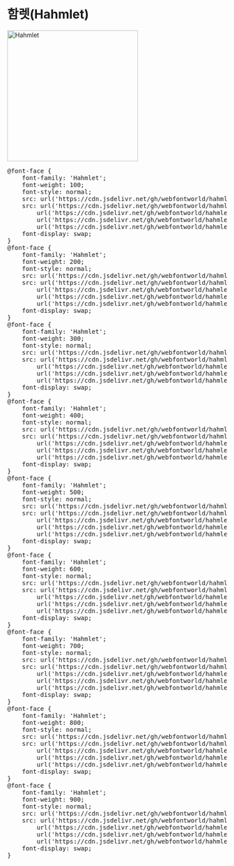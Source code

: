 # 함렛(Hahmlet)

<a href="https://wess.tistory.com" target="_blank">
    <img src="https://webfontworld.github.io/hahmlet/Hahmlet.jpg" alt="Hahmlet" style="width:300px">
</a>

<pre>
@font-face {
    font-family: 'Hahmlet';
    font-weight: 100;
    font-style: normal;
    src: url('https://cdn.jsdelivr.net/gh/webfontworld/hahmlet/Hahmlet-Thin.eot');
    src: url('https://cdn.jsdelivr.net/gh/webfontworld/hahmlet/Hahmlet-Thin.eot?#iefix') format('embedded-opentype'),
        url('https://cdn.jsdelivr.net/gh/webfontworld/hahmlet/Hahmlet-Thin.woff2') format('woff2'),
        url('https://cdn.jsdelivr.net/gh/webfontworld/hahmlet/Hahmlet-Thin.woff') format('woff'),
        url('https://cdn.jsdelivr.net/gh/webfontworld/hahmlet/Hahmlet-Thin.ttf') format("truetype");
    font-display: swap;
}
@font-face {
    font-family: 'Hahmlet';
    font-weight: 200;
    font-style: normal;
    src: url('https://cdn.jsdelivr.net/gh/webfontworld/hahmlet/Hahmlet-ExtraBold.eot');
    src: url('https://cdn.jsdelivr.net/gh/webfontworld/hahmlet/Hahmlet-ExtraBold.eot?#iefix') format('embedded-opentype'),
        url('https://cdn.jsdelivr.net/gh/webfontworld/hahmlet/Hahmlet-ExtraBold.woff2') format('woff2'),
        url('https://cdn.jsdelivr.net/gh/webfontworld/hahmlet/Hahmlet-ExtraBold.woff') format('woff'),
        url('https://cdn.jsdelivr.net/gh/webfontworld/hahmlet/Hahmlet-ExtraBold.ttf') format("truetype");
    font-display: swap;
}
@font-face {
    font-family: 'Hahmlet';
    font-weight: 300;
    font-style: normal;
    src: url('https://cdn.jsdelivr.net/gh/webfontworld/hahmlet/Hahmlet-Light.eot');
    src: url('https://cdn.jsdelivr.net/gh/webfontworld/hahmlet/Hahmlet-Light.eot?#iefix') format('embedded-opentype'),
        url('https://cdn.jsdelivr.net/gh/webfontworld/hahmlet/Hahmlet-Light.woff2') format('woff2'),
        url('https://cdn.jsdelivr.net/gh/webfontworld/hahmlet/Hahmlet-Light.woff') format('woff'),
        url('https://cdn.jsdelivr.net/gh/webfontworld/hahmlet/Hahmlet-Light.ttf') format("truetype");
    font-display: swap;
}
@font-face {
    font-family: 'Hahmlet';
    font-weight: 400;
    font-style: normal;
    src: url('https://cdn.jsdelivr.net/gh/webfontworld/hahmlet/Hahmlet-Regular.eot');
    src: url('https://cdn.jsdelivr.net/gh/webfontworld/hahmlet/Hahmlet-Regular.eot?#iefix') format('embedded-opentype'),
        url('https://cdn.jsdelivr.net/gh/webfontworld/hahmlet/Hahmlet-Regular.woff2') format('woff2'),
        url('https://cdn.jsdelivr.net/gh/webfontworld/hahmlet/Hahmlet-Regular.woff') format('woff'),
        url('https://cdn.jsdelivr.net/gh/webfontworld/hahmlet/Hahmlet-Regular.ttf') format("truetype");
    font-display: swap;
}
@font-face {
    font-family: 'Hahmlet';
    font-weight: 500;
    font-style: normal;
    src: url('https://cdn.jsdelivr.net/gh/webfontworld/hahmlet/Hahmlet-Medium.eot');
    src: url('https://cdn.jsdelivr.net/gh/webfontworld/hahmlet/Hahmlet-Medium.eot?#iefix') format('embedded-opentype'),
        url('https://cdn.jsdelivr.net/gh/webfontworld/hahmlet/Hahmlet-Medium.woff2') format('woff2'),
        url('https://cdn.jsdelivr.net/gh/webfontworld/hahmlet/Hahmlet-Medium.woff') format('woff'),
        url('https://cdn.jsdelivr.net/gh/webfontworld/hahmlet/Hahmlet-Medium.ttf') format("truetype");
    font-display: swap;
}
@font-face {
    font-family: 'Hahmlet';
    font-weight: 600;
    font-style: normal;
    src: url('https://cdn.jsdelivr.net/gh/webfontworld/hahmlet/Hahmlet-SemiBold.eot');
    src: url('https://cdn.jsdelivr.net/gh/webfontworld/hahmlet/Hahmlet-SemiBold.eot?#iefix') format('embedded-opentype'),
        url('https://cdn.jsdelivr.net/gh/webfontworld/hahmlet/Hahmlet-SemiBold.woff2') format('woff2'),
        url('https://cdn.jsdelivr.net/gh/webfontworld/hahmlet/Hahmlet-SemiBold.woff') format('woff'),
        url('https://cdn.jsdelivr.net/gh/webfontworld/hahmlet/Hahmlet-SemiBold.ttf') format("truetype");
    font-display: swap;
}
@font-face {
    font-family: 'Hahmlet';
    font-weight: 700;
    font-style: normal;
    src: url('https://cdn.jsdelivr.net/gh/webfontworld/hahmlet/Hahmlet-Bold.eot');
    src: url('https://cdn.jsdelivr.net/gh/webfontworld/hahmlet/Hahmlet-Bold.eot?#iefix') format('embedded-opentype'),
        url('https://cdn.jsdelivr.net/gh/webfontworld/hahmlet/Hahmlet-Bold.woff2') format('woff2'),
        url('https://cdn.jsdelivr.net/gh/webfontworld/hahmlet/Hahmlet-Bold.woff') format('woff'),
        url('https://cdn.jsdelivr.net/gh/webfontworld/hahmlet/Hahmlet-Bold.ttf') format("truetype");
    font-display: swap;
}
@font-face {
    font-family: 'Hahmlet';
    font-weight: 800;
    font-style: normal;
    src: url('https://cdn.jsdelivr.net/gh/webfontworld/hahmlet/Hahmlet-ExtraBold.eot');
    src: url('https://cdn.jsdelivr.net/gh/webfontworld/hahmlet/Hahmlet-ExtraBold.eot?#iefix') format('embedded-opentype'),
        url('https://cdn.jsdelivr.net/gh/webfontworld/hahmlet/Hahmlet-ExtraBold.woff2') format('woff2'),
        url('https://cdn.jsdelivr.net/gh/webfontworld/hahmlet/Hahmlet-ExtraBold.woff') format('woff'),
        url('https://cdn.jsdelivr.net/gh/webfontworld/hahmlet/Hahmlet-ExtraBold.ttf') format("truetype");
    font-display: swap;
}
@font-face {
    font-family: 'Hahmlet';
    font-weight: 900;
    font-style: normal;
    src: url('https://cdn.jsdelivr.net/gh/webfontworld/hahmlet/Hahmlet-Black.eot');
    src: url('https://cdn.jsdelivr.net/gh/webfontworld/hahmlet/Hahmlet-Black.eot?#iefix') format('embedded-opentype'),
        url('https://cdn.jsdelivr.net/gh/webfontworld/hahmlet/Hahmlet-Black.woff2') format('woff2'),
        url('https://cdn.jsdelivr.net/gh/webfontworld/hahmlet/Hahmlet-Black.woff') format('woff'),
        url('https://cdn.jsdelivr.net/gh/webfontworld/hahmlet/Hahmlet-Black.ttf') format("truetype");
    font-display: swap;
}
</pre>

